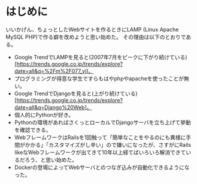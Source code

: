 # はじめに

いいかげん、ちょっとしたWebサイトを作るときにLAMP (Linux Apache MySQL PHP)で作る癖を改めようと思い始めた。
その理由は以下のとおりである。

+ Google TrendでLAMPを見ると(2007年7月をピークに下がり続けている)[https://trends.google.co.jp/trends/explore?date=all&q=%2Fm%2F077_yj]。
+ プログラミングが得意な学生ですらもはやphpやapacheを使ったことが無い。
+ Google TrendでDjangoを見ると(上がり続けている)[https://trends.google.co.jp/trends/explore?date=all&q=Django%20Web]。
+ 個人的にPythonが好き。
+ Pythonの環境があればさくっとローカルでDjangoサーバを立ち上げて挙動を確認できる。
+ WebフレームワークはRailsを1回触って「簡単なことをやるのにも異様に手間がかかる」「カスタマイズがし辛い」ので嫌いになったが、さすがにRails likeなWebフレームワークが出てきて10年以上経てばいろいろ解消できているだろう、と思い始めた。
+ Dockerの登場によってWebサーバとのつなぎ込みが自動化できるようになった。


